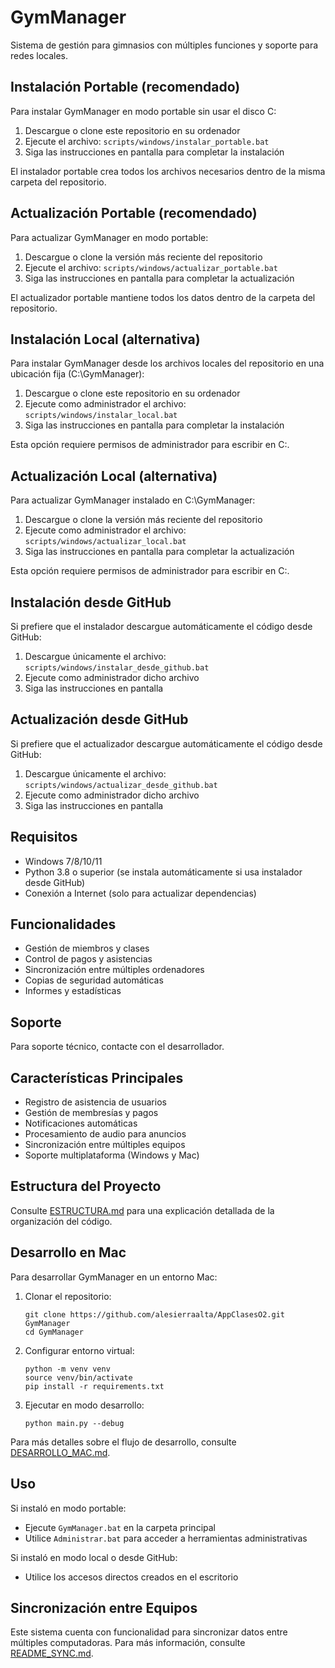 # GymManager

Sistema de gestión para gimnasios con múltiples funciones y soporte para redes locales.

## Instalación Portable (recomendado)

Para instalar GymManager en modo portable sin usar el disco C:

1. Descargue o clone este repositorio en su ordenador
2. Ejecute el archivo: `scripts/windows/instalar_portable.bat`
3. Siga las instrucciones en pantalla para completar la instalación

El instalador portable crea todos los archivos necesarios dentro de la misma carpeta del repositorio.

## Actualización Portable (recomendado)

Para actualizar GymManager en modo portable:

1. Descargue o clone la versión más reciente del repositorio
2. Ejecute el archivo: `scripts/windows/actualizar_portable.bat` 
3. Siga las instrucciones en pantalla para completar la actualización

El actualizador portable mantiene todos los datos dentro de la carpeta del repositorio.

## Instalación Local (alternativa)

Para instalar GymManager desde los archivos locales del repositorio en una ubicación fija (C:\GymManager):

1. Descargue o clone este repositorio en su ordenador
2. Ejecute como administrador el archivo: `scripts/windows/instalar_local.bat`
3. Siga las instrucciones en pantalla para completar la instalación

Esta opción requiere permisos de administrador para escribir en C:.

## Actualización Local (alternativa)

Para actualizar GymManager instalado en C:\GymManager:

1. Descargue o clone la versión más reciente del repositorio
2. Ejecute como administrador el archivo: `scripts/windows/actualizar_local.bat` 
3. Siga las instrucciones en pantalla para completar la actualización

Esta opción requiere permisos de administrador para escribir en C:.

## Instalación desde GitHub

Si prefiere que el instalador descargue automáticamente el código desde GitHub:

1. Descargue únicamente el archivo: `scripts/windows/instalar_desde_github.bat`
2. Ejecute como administrador dicho archivo
3. Siga las instrucciones en pantalla

## Actualización desde GitHub

Si prefiere que el actualizador descargue automáticamente el código desde GitHub:

1. Descargue únicamente el archivo: `scripts/windows/actualizar_desde_github.bat`
2. Ejecute como administrador dicho archivo
3. Siga las instrucciones en pantalla

## Requisitos

- Windows 7/8/10/11
- Python 3.8 o superior (se instala automáticamente si usa instalador desde GitHub)
- Conexión a Internet (solo para actualizar dependencias)

## Funcionalidades

- Gestión de miembros y clases
- Control de pagos y asistencias
- Sincronización entre múltiples ordenadores
- Copias de seguridad automáticas
- Informes y estadísticas

## Soporte

Para soporte técnico, contacte con el desarrollador.

## Características Principales

- Registro de asistencia de usuarios
- Gestión de membresías y pagos
- Notificaciones automáticas
- Procesamiento de audio para anuncios
- Sincronización entre múltiples equipos
- Soporte multiplataforma (Windows y Mac)

## Estructura del Proyecto

Consulte [ESTRUCTURA.md](ESTRUCTURA.md) para una explicación detallada de la organización del código.

## Desarrollo en Mac

Para desarrollar GymManager en un entorno Mac:

1. Clonar el repositorio:
   ```
   git clone https://github.com/alesierraalta/AppClasesO2.git GymManager
   cd GymManager
   ```

2. Configurar entorno virtual:
   ```
   python -m venv venv
   source venv/bin/activate
   pip install -r requirements.txt
   ```

3. Ejecutar en modo desarrollo:
   ```
   python main.py --debug
   ```

Para más detalles sobre el flujo de desarrollo, consulte [DESARROLLO_MAC.md](docs/DESARROLLO_MAC.md).

## Uso

Si instaló en modo portable:
- Ejecute `GymManager.bat` en la carpeta principal
- Utilice `Administrar.bat` para acceder a herramientas administrativas

Si instaló en modo local o desde GitHub:
- Utilice los accesos directos creados en el escritorio

## Sincronización entre Equipos

Este sistema cuenta con funcionalidad para sincronizar datos entre múltiples computadoras. 
Para más información, consulte [README_SYNC.md](docs/README_SYNC.md). 